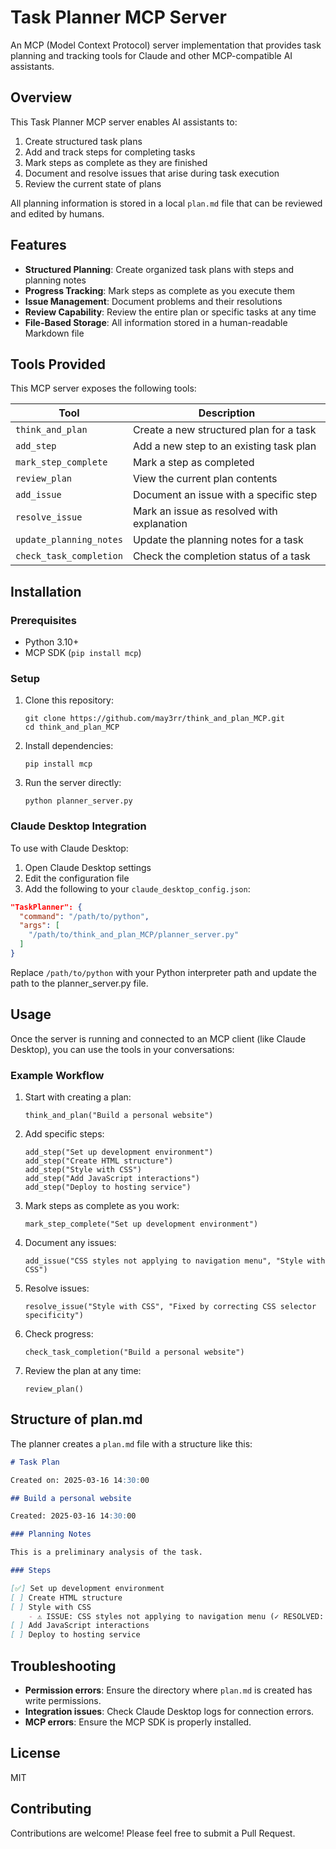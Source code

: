# Task Planner MCP Server

An MCP (Model Context Protocol) server implementation that provides task planning and tracking tools for Claude and other MCP-compatible AI assistants.

## Overview

This Task Planner MCP server enables AI assistants to:

1. Create structured task plans
2. Add and track steps for completing tasks
3. Mark steps as complete as they are finished
4. Document and resolve issues that arise during task execution
5. Review the current state of plans

All planning information is stored in a local `plan.md` file that can be reviewed and edited by humans.

## Features

- **Structured Planning**: Create organized task plans with steps and planning notes
- **Progress Tracking**: Mark steps as complete as you execute them
- **Issue Management**: Document problems and their resolutions
- **Review Capability**: Review the entire plan or specific tasks at any time
- **File-Based Storage**: All information stored in a human-readable Markdown file

## Tools Provided

This MCP server exposes the following tools:

| Tool | Description |
|------|-------------|
| `think_and_plan` | Create a new structured plan for a task |
| `add_step` | Add a new step to an existing task plan |
| `mark_step_complete` | Mark a step as completed |
| `review_plan` | View the current plan contents |
| `add_issue` | Document an issue with a specific step |
| `resolve_issue` | Mark an issue as resolved with explanation |
| `update_planning_notes` | Update the planning notes for a task |
| `check_task_completion` | Check the completion status of a task |

## Installation

### Prerequisites

- Python 3.10+
- MCP SDK (`pip install mcp`)

### Setup

1. Clone this repository:
   ```
   git clone https://github.com/may3rr/think_and_plan_MCP.git
   cd think_and_plan_MCP
   ```

2. Install dependencies:
   ```
   pip install mcp
   ```

3. Run the server directly:
   ```
   python planner_server.py
   ```

### Claude Desktop Integration

To use with Claude Desktop:

1. Open Claude Desktop settings
2. Edit the configuration file
3. Add the following to your `claude_desktop_config.json`:

```json
"TaskPlanner": {
  "command": "/path/to/python",
  "args": [
    "/path/to/think_and_plan_MCP/planner_server.py"
  ]
}
```

Replace `/path/to/python` with your Python interpreter path and update the path to the planner_server.py file.

## Usage

Once the server is running and connected to an MCP client (like Claude Desktop), you can use the tools in your conversations:

### Example Workflow

1. Start with creating a plan:
   ```
   think_and_plan("Build a personal website")
   ```

2. Add specific steps:
   ```
   add_step("Set up development environment")
   add_step("Create HTML structure")
   add_step("Style with CSS")
   add_step("Add JavaScript interactions")
   add_step("Deploy to hosting service")
   ```

3. Mark steps as complete as you work:
   ```
   mark_step_complete("Set up development environment")
   ```

4. Document any issues:
   ```
   add_issue("CSS styles not applying to navigation menu", "Style with CSS")
   ```

5. Resolve issues:
   ```
   resolve_issue("Style with CSS", "Fixed by correcting CSS selector specificity")
   ```

6. Check progress:
   ```
   check_task_completion("Build a personal website")
   ```

7. Review the plan at any time:
   ```
   review_plan()
   ```

## Structure of plan.md

The planner creates a `plan.md` file with a structure like this:

```markdown
# Task Plan

Created on: 2025-03-16 14:30:00

## Build a personal website

Created: 2025-03-16 14:30:00

### Planning Notes

This is a preliminary analysis of the task.

### Steps

[✅] Set up development environment
[ ] Create HTML structure
[ ] Style with CSS
    - ⚠️ ISSUE: CSS styles not applying to navigation menu (✓ RESOLVED: Fixed by correcting CSS selector specificity)
[ ] Add JavaScript interactions
[ ] Deploy to hosting service
```

## Troubleshooting

- **Permission errors**: Ensure the directory where `plan.md` is created has write permissions.
- **Integration issues**: Check Claude Desktop logs for connection errors.
- **MCP errors**: Ensure the MCP SDK is properly installed.

## License

MIT

## Contributing

Contributions are welcome! Please feel free to submit a Pull Request.